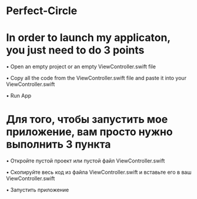 # Perfect-Circle

# In order to launch my applicaton, you just need to do 3 points
  
  • Open an empty project or an empty ViewController.swift file
  
  • Copy all the code from the ViewController.swift file and paste it into your ViewController.swift
  
  • Run App
  
# Для того, чтобы запустить мое приложение, вам просто нужно выполнить 3 пункта

  • Откройте пустой проект или пустой файл ViewController.swift
  
  • Скопируйте весь код из файла ViewController.swift и вставьте его в ваш ViewController.swift
  
  • Запустить приложение

